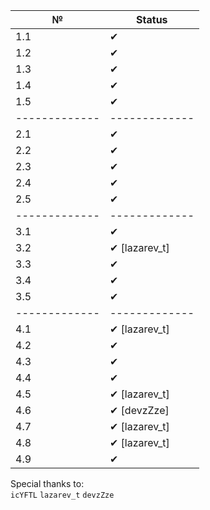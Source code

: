 | №             | Status        |
| ------------- | ------------- |
| 1.1           | 	    ✔       |
| 1.2           |       ✔       |
| 1.3           |     	✔       |
| 1.4           |       ✔       |
| 1.5		        |       ✔       |
| ------------- | ------------- |
| 2.1           |       ✔       |
| 2.2           | 	    ✔       |
| 2.3           |       ✔       |
| 2.4           | 	    ✔       |
| 2.5           |       ✔       |
| ------------- | ------------- |
| 3.1           | 	    ✔       |
| 3.2           |       ✔ [lazarev_t]       |
| 3.3           | 	    ✔       |
| 3.4           |       ✔       |
| 3.5           | 	    ✔       |
| ------------- | ------------- |
| 4.1           |       ✔ [lazarev_t]       |
| 4.2           | 	    ✔       |
| 4.3           |       ✔       |
| 4.4           | 	    ✔       |
| 4.5           | 	    ✔ [lazarev_t]       |
| 4.6           |       ✔ [devzZze]       |
| 4.7           |       ✔ [lazarev_t]     |
| 4.8           |       ✔ [lazarev_t]      |
| 4.9           |       ✔       |


Special thanks to:  
`icYFTL`
`lazarev_t`
`devzZze`
